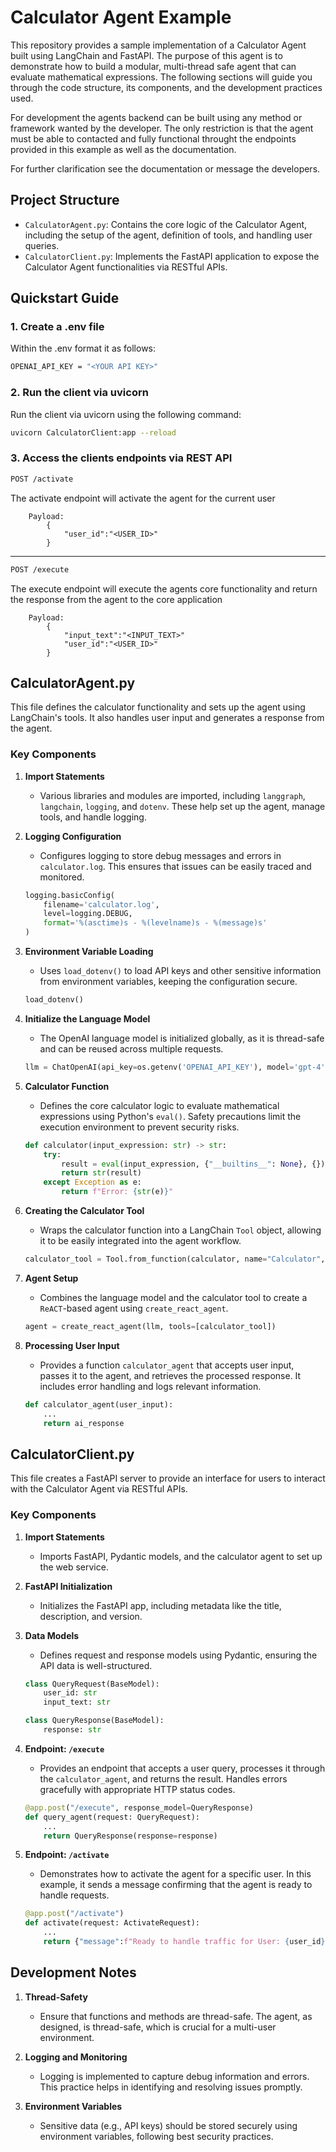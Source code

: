 # Calculator Agent Example

This repository provides a sample implementation of a Calculator Agent built using LangChain and FastAPI. The purpose of this agent is to demonstrate how to build a modular, multi-thread safe agent that can evaluate mathematical expressions. The following sections will guide you through the code structure, its components, and the development practices used.

For development the agents backend can be built using any method or framework wanted by the developer. The only restriction is that the agent must be able to contacted and fully functional throught the endpoints provided in this example as well as the documentation.

For further clarification see the documentation or message the developers.

## Project Structure

- `CalculatorAgent.py`: Contains the core logic of the Calculator Agent, including the setup of the agent, definition of tools, and handling user queries.
- `CalculatorClient.py`: Implements the FastAPI application to expose the Calculator Agent functionalities via RESTful APIs.

## Quickstart Guide

### 1. Create a .env file

Within the .env format it as follows:

```bash
OPENAI_API_KEY = "<YOUR API KEY>"
```

### 2. Run the client via uvicorn

Run the client via uvicorn using the following command:

```bash
uvicorn CalculatorClient:app --reload
```

### 3. Access the clients endpoints via REST API

```bash
POST /activate
```

The activate endpoint will activate the agent for the current user

```
    Payload:
        {
            "user_id":"<USER_ID>"
        }
```

---

```bash
POST /execute
```

The execute endpoint will execute the agents core functionality and return the response from the agent to the core application

```
    Payload:
        {
            "input_text":"<INPUT_TEXT>"
            "user_id":"<USER_ID>"
        }
```

## CalculatorAgent.py

This file defines the calculator functionality and sets up the agent using LangChain's tools. It also handles user input and generates a response from the agent.

### Key Components

1. **Import Statements**

   - Various libraries and modules are imported, including `langgraph`, `langchain`, `logging`, and `dotenv`. These help set up the agent, manage tools, and handle logging.

2. **Logging Configuration**

   - Configures logging to store debug messages and errors in `calculator.log`. This ensures that issues can be easily traced and monitored.

   ```python
   logging.basicConfig(
       filename='calculator.log',
       level=logging.DEBUG,
       format='%(asctime)s - %(levelname)s - %(message)s'
   )
   ```

3. **Environment Variable Loading**

   - Uses `load_dotenv()` to load API keys and other sensitive information from environment variables, keeping the configuration secure.

   ```python
   load_dotenv()
   ```

4. **Initialize the Language Model**

   - The OpenAI language model is initialized globally, as it is thread-safe and can be reused across multiple requests.

   ```python
   llm = ChatOpenAI(api_key=os.getenv('OPENAI_API_KEY'), model='gpt-4')
   ```

5. **Calculator Function**

   - Defines the core calculator logic to evaluate mathematical expressions using Python's `eval()`. Safety precautions limit the execution environment to prevent security risks.

   ```python
   def calculator(input_expression: str) -> str:
       try:
           result = eval(input_expression, {"__builtins__": None}, {})
           return str(result)
       except Exception as e:
           return f"Error: {str(e)}"
   ```

6. **Creating the Calculator Tool**

   - Wraps the calculator function into a LangChain `Tool` object, allowing it to be easily integrated into the agent workflow.

   ```python
   calculator_tool = Tool.from_function(calculator, name="Calculator", description="Answer a math question based on the given query.")
   ```

7. **Agent Setup**

   - Combines the language model and the calculator tool to create a `ReACT`-based agent using `create_react_agent`.

   ```python
   agent = create_react_agent(llm, tools=[calculator_tool])
   ```

8. **Processing User Input**
   - Provides a function `calculator_agent` that accepts user input, passes it to the agent, and retrieves the processed response. It includes error handling and logs relevant information.
   ```python
   def calculator_agent(user_input):
       ...
       return ai_response
   ```

## CalculatorClient.py

This file creates a FastAPI server to provide an interface for users to interact with the Calculator Agent via RESTful APIs.

### Key Components

1. **Import Statements**

   - Imports FastAPI, Pydantic models, and the calculator agent to set up the web service.

2. **FastAPI Initialization**

   - Initializes the FastAPI app, including metadata like the title, description, and version.

3. **Data Models**

   - Defines request and response models using Pydantic, ensuring the API data is well-structured.

   ```python
   class QueryRequest(BaseModel):
       user_id: str
       input_text: str

   class QueryResponse(BaseModel):
       response: str
   ```

4. **Endpoint: `/execute`**

   - Provides an endpoint that accepts a user query, processes it through the `calculator_agent`, and returns the result. Handles errors gracefully with appropriate HTTP status codes.

   ```python
   @app.post("/execute", response_model=QueryResponse)
   def query_agent(request: QueryRequest):
       ...
       return QueryResponse(response=response)
   ```

5. **Endpoint: `/activate`**
   - Demonstrates how to activate the agent for a specific user. In this example, it sends a message confirming that the agent is ready to handle requests.
   ```python
   @app.post("/activate")
   def activate(request: ActivateRequest):
       ...
       return {"message":f"Ready to handle traffic for User: {user_id}"}
   ```

## Development Notes

1. **Thread-Safety**

   - Ensure that functions and methods are thread-safe. The agent, as designed, is thread-safe, which is crucial for a multi-user environment.

2. **Logging and Monitoring**

   - Logging is implemented to capture debug information and errors. This practice helps in identifying and resolving issues promptly.

3. **Environment Variables**
   - Sensitive data (e.g., API keys) should be stored securely using environment variables, following best security practices.
